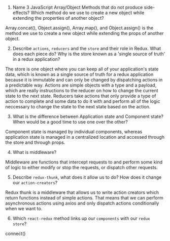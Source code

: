 1.  Name 3 JavaScript Array/Object Methods that do not produce side-effects? Which method do we use to create a new object while extending the properties of another object?

  Array.concat(), Object.assign(), Array.map(), and Object.assign() is the method we use to create a new object while extending the props of another object.

2.  Describe `actions`, `reducers` and the `store` and their role in Redux. What does each piece do? Why is the store known as a 'single source of truth' in a redux application?

  The store is one object where you can keep all of your application's state data, which is known as a single source of truth for a redux application because it is immutable and can only be changed by dispatching actions in a predictable way. Actions are simple objects with a type and a payload, which are really instructions to the reducer on how to change the current state to the next state. Reducers take actions that only provide a type of action to complete and some data to do it with and perform all of the logic neccessary to change the state to the next state based on the action.

3.  What is the difference between Application state and Component state? When would be a good time to use one over the other?

  Component state is managed by individual components, whereas application state is managed in a centralized location and accessed through the store and through props.

4.  What is middleware?

  Middleware are functions that intercept requests to and perform some kind of logic to either modify or stop the requests, or dispatch other requests. 

5.  Describe `redux-thunk`, what does it allow us to do? How does it change our `action-creators`?

  Redux thunk is a middleware that allows us to write action creators which return functions instead of simple actions. That means that we can perform asynchronous actions using axios and only dispatch actions conditionally when we want to.

6.  Which `react-redux` method links up our `components` with our `redux store`?

  connect()